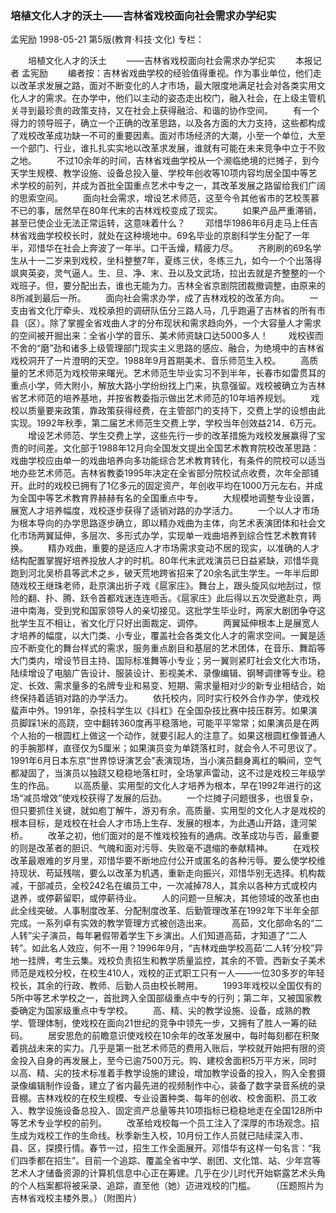 ### 培植文化人才的沃土——吉林省戏校面向社会需求办学纪实
孟宪励
1998-05-21
第5版(教育·科技·文化)
专栏：

　　培植文化人才的沃土
　　——吉林省戏校面向社会需求办学纪实
　　本报记者  孟宪励
　　编者按：吉林省戏曲学校的经验值得重视。作为事业单位，他们走以改革求发展之路，面对不断变化的人才市场，最大限度地满足社会对各类实用文化人才的需求。在办学中，他们以主动的姿态走出校门，融入社会，在上级主管机关寻到最珍贵的政策支持，又在社会上获得融洽、和谐的协作空间。
　　有一个得力的领导班子，确立一个正确的改革思路，以及各方面的大力支持，这些都构成了戏校改革成功缺一不可的重要因素。面对市场经济的大潮，小至一个单位，大至一个部门、行业，谁扎扎实实地以改革求发展，谁就有可能在未来竞争中立于不败之地。
　　不过10余年的时间，吉林省戏曲学校从一个濒临绝境的烂摊子，到今天学生规模、教学设施、设备总投入量、学校年创收等10项内容均居全国中等艺术学校的前列，并成为首批全国重点艺术中专之一，其改革发展之路留给我们广阔的思索空间。
　　面向社会需求，增设艺术师范，这至今令其他省市的艺校羡慕不已的事，居然早在80年代末的吉林戏校变成了现实。
　　如果产品严重滞销，甚至已使企业无法正常运转，这意味着什么？
　　邓惜华1986年6月走马上任吉林省戏曲学校校长时，就处在这种境地中。69名毕业的京剧科学生分配了一年半，邓惜华在社会上奔波了一年半。口干舌燥，精疲力尽。
　　齐刷刷的69名学生从十一二岁来到戏校，坐科整整7年，夏练三伏，冬练三九，如今一个个出落得飒爽英姿，灵气逼人。生、旦、净、末、丑以及文武场，拉出去就是齐整整的一个戏班子。但，要分配出去，谁也无能为力。吉林全省京剧院团裁撤调整，由原来的8所减到最后一所。
　　面向社会需求办学，成了吉林戏校的改革方向。
　　一支由省文化厅牵头、戏校承担的调研队伍分三路人马，几乎跑遍了吉林省的所有市县（区）。除了掌握全省戏曲人才的分布现状和需求趋向外，一个大容量人才需求的空间被开掘出来：全省小学的音乐、美术师资缺口达5000多人！
　　戏校锲而不舍的“磨”劲和诸多上级管理部门现实主义思路的感应、融合，为绝境中的吉林省戏校洞开了一片澄明的天空。1988年9月首期美术、音乐师范生入校。
　　高质量的艺术师范为戏校带来曙光。艺术师范生毕业实习不到半年，长春市如雷贯耳的重点小学，师大附小，解放大路小学纷纷找上门来，执意强留。戏校被确立为吉林省艺术师范的培养基地，并按省教委指示做出艺术师范的10年培养规划。
　　戏校以质量要来政策，靠政策获得经费，在主管部门的支持下，交费上学的设想由此实现。1992年秋季，第二届艺术师范生交费上学，学校当年创效益214．6万元。
　　增设艺术师范、学生交费上学，这些先行一步的改革措施为戏校发展赢得了宝贵的时间差。文化部于1988年12月向全国发文提出全国艺术教育院校改革思路：戏曲学校应由单一的戏曲培养向多功能综合艺术教育转化，有条件的院校可以适当地办些艺术师范。吉林省教委1995年决定在全省部分院校试点收费，次年全部铺开。此时的戏校已拥有了1亿多元的固定资产，年创收平均在1000万元左右，并成为全国中等艺术教育界赫赫有名的全国重点中专。
　　大规模地调整专业设置，展宽人才培养幅度，戏校逐步获得了适销对路的办学活力。
　　一个以人才市场为根本导向的办学思路逐步确立，即以精办戏曲为主体，向艺术表演团体和社会文化市场两翼延伸，多层次、多形式办学，实现单一戏曲培养到综合性艺术教育转换。
　　精办戏曲，重要的是适应人才市场需求变动不居的现实，以准确的人才结构配置掌握好培养投放人才的时机。80年代末武戏演员已日益紧缺，邓惜华竟跑到河北吴桥县等武术之乡，破天荒地跨省招来了20余名武生学生。一年半后即随戏校王继珠老师，赴京演出折子戏《扈家庄》。舞台上，跟头旋风似地刮过，惊险的翻、扑、腾、跃令首都戏迷连连咂舌。《扈家庄》此后得以五次受邀赴京，两进中南海，受到党和国家领导人的亲切接见。这批学生毕业时，两家大剧团争夺这批学生互不相让，省文化厅只好出面裁定、调停。
　　两翼延伸根本上是展宽人才培养的幅度，以大门类、小专业，覆盖社会各类文化人才的需求空间。一翼是适应不断变化的舞台样式的需求，服务重点剧目和基层的艺术团体，在音乐、舞蹈等大门类内，增设节目主持、国际标准舞等小专业；另一翼则紧盯社会文化大市场，陆续增设了电脑广告设计、服装设计、影视美术、录像编辑、钢琴调律等专业。稳定、长效、需求量多的名牌专业和易变、短期、需求量相对少的新专业相结合，始终保持着适销对路的办学活力。
　　依托校内，同时实行校外合作办学，使戏校蜚声中外。1991年，杂技科学生以《抖杠》在全国杂技比赛中技压群芳。如果演员脚踩1米的高跷，空中翻转360度再平稳落地，可能平平常常；如果演员是在两个人抬的一根圆杠上做这一个动作，就要引起人的注意了。如果这根圆杠像普通人的手腕那样，直径仅为5厘米；如果演员变为单跷落杠时，就会令人不可思议了。1991年6月日本东京“世界惊讶演艺会”表演现场，当小演员翻身离杠的瞬间，空气都凝固了，当演员以独跷又稳稳地落杠时，全场掌声雷动，这不过是戏校三年级学生的作品。
　　以高质量、实用型的文化人才培养为根本，早在1992年进行的这场“减员增效”使戏校获得了发展的后劲。
　　一个烂摊子问题很多，也很复杂，但只要抓住关键，就如庖丁解牛，游刃有余。高质量、实用型的文化人才是戏校的根本目标，是戏校在社会人才市场上生存、发展的根本，为此遇山开路，逢河架桥。
　　改革之初，他们面对的是不惟戏校独有的通病。改革成功与否，最重要的则是改革者的胆识、气魄和面对污辱、失败毫不退缩的奉献精神。
　　在戏校改革最艰难的岁月里，邓惜华要不断地应付公开或匿名的各种污辱。要么使学校维持现状、苟延残喘，要么以改革为机遇，重新走向振兴，邓惜华别无选择。机构裁减，干部减员，全校242名在编员工中，一次减掉78人，其余以各种方式或校内退养，或停薪留职，或停薪待业。
　　人的问题一旦解决，其他领域的改革也由此全线突破。人事制度改革、分配制度改革、后勤管理改革在1992年下半年全部完成。一系列卓有实效的教学管理方式被创造出来。
　　高茹，文化部命名的“二人转”尖子演员，每年暑假带着学生下乡演出。人们知道高茹，才知道了“二人转”。如此名人效应，何不一用？1996年9月，“吉林戏曲学校高茹‘二人转’分校”异地一挂牌，考生云集。戏校负责招生和教学质量监控，其余的不管。西新女子美术师范是戏校分校，在校生410人，戏校的正式职工只有一人——一位30多岁的年轻校长，其余的行政、教师、后勤人员由校长聘用。
　　1993年戏校以全国仅有的5所中等艺术学校之一，首批跨入全国部级重点中专的行列；第二年，又被国家教委确定为国家级重点中专学校。
　　高、精、尖的教学设施、设备，成熟的教学、管理体制，使戏校在面向21世纪的竞争中领先一步，又拥有了胜人一筹的砝码。
　　居安思危的前瞻意识使戏校在10余年的改革发展中，每时每刻都在积聚着挑战未来的实力。几乎是第一批艺术师范的费用入账后，学校就开始把有限的资金投入自身的再发展上，至今已逾7500万元。购、建校舍面积5万平方米，同时以高、精、尖的技术标准着手教学设施的建设，增加教学设备的投入，购入全套摄录像编辑制作设备，建立了省内最先进的视频制作中心，装备了数字录音系统的录音棚。吉林戏校的在校生规模、专业设置种类、每年的创收、校舍面积、员工收入、教学设施设备总投入、固定资产总量等共10项指标已稳稳地走在全国128所中等艺术专业学校的前列。
　　改革给戏校每一个员工注入了深厚的市场观念。招生成为戏校工作的生命线。秋季新生入校，10月份工作人员就已陆续深入市、县、区，探摸行情。春节一过，招生工作全面展开。邓惜华有这样一句名言：“我们四季都在招生”。目前一个追踪、覆盖全省中学、剧团、文化馆、站、少年宫等艺术人才储备资源的计算机信息中心正在筹建。几乎在少儿时代开始崭露艺术头角的个人档案都将被采录、追踪，直至他（她）迈进戏校的门槛。
　　（压题照片为吉林省戏校主楼外景。）（附图片）
